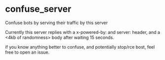 # confuse_server
Confuse bots by serving their traffic by this server

Currently this server replies with a x-powered-by: <rce php version>
  and server: <rce apache version> header, and a <html><4kb of randomness></html> body after waiting 15 seconds.

if you know anything better to confuse, and potentially stop/rce bost, feel free to open an issue.
